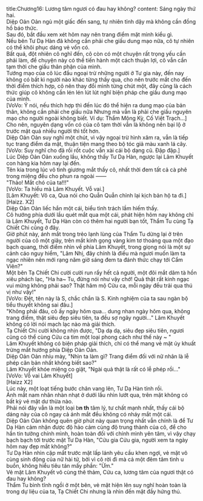 title:Chương16: Lương tâm ngươi có đau hay không?
content:
Sáng ngày thứ hai.<br>Diệp Oản Oản ngủ một giấc đến sang, tự nhiên tỉnh dậy mà không cần đồng hồ báo thức.<br>Sau đó, bắt đầu xem xét hôm nay nên trang điểm mặt mình kiểu gì.<br>Nếu bên Tư Dạ Hàn đã không cần phải che giấu dung mạo nữa, cô tự nhiên có thể khôi phục dáng vẻ vốn có.<br>Bất quá, đột nhiên cô nghĩ đến, cô còn có một chuyện rất trọng yếu cần phải làm, để chuyện này có thể tiến hành một cách thuận lợi, cô vẫn cần tạm thời che giấu thân phận của mình.<br>Tướng mạo của cô lúc đầu ngoại trừ những người ở Tư gia này, đến nay không có bất kì người nào khác từng thấy qua, cho nên trước mắt cho đến thời điểm thích hợp, cô nên thay đổi mình từng chút một, đây cũng là cách thức giúp cô không cần lén lén lút lút nghĩ biện pháp che giấu dung mạo của mình.<br>[VoVo: Ý nói, nếu thích hợp thì đến lúc đó thể hiện ra dung mạo của bản thân, không cần phải che giấu nữa Nhưng mà vẫn là phải che giấu nguyên mạo cho người ngoài không biết. Ví dụ: Thẩm Mộng Kỳ, Cố Việt Trạch...]<br>Cho nên, nguyên dạng vốn có của cô tạm thời vẫn là không nên bại lộ ở trước mặt quá nhiều người thì tốt hơn.<br>Diệp Oản Oản suy nghĩ một chút, vì vậy ngoại trừ hình xăm ra, vẫn là tiếp tục trang điểm da mặt, thuận tiện mang theo bộ tóc giả màu xanh lá cây.<br>[VoVo: Suy nghĩ cho đã rồi rốt cuộc vẫn xài cái bộ dạng cũ. Đập đập.]<br>Lúc Diệp Oản Oản xuống lầu, không thấy Tư Dạ Hàn, ngược lại Lâm Khuyết con hàng kia hôm nay lại đến.<br>Tên kia trong lúc vô tình giương mắt thấy cô, nhất thời đem tất cả cà phê trong miệng đều cho phun ra ngoài ——<br>"Thảo! Mắt chó của ta!!!"<br>[VoVo: Ta hiểu mà Lâm Khuyết. Vỗ vai.]<br>[Lâm Khuyết: Vô ca, Qua nói cho Quẫn Quẫn chỉnh lại kịch bản hộ ta đi.]<br>[Haizz. X2]<br>Diệp Oản Oản liếc hắn một cái, biểu tình trách lầm hiếm thấy.<br>Cô hướng phía dưới lầu quét mắt qua một cái, phát hiện hôm nay không chỉ là Lâm Khuyết, Tư Dạ Hàn còn có thêm hai người bạn tốt, Thẩm Tu cùng Tạ Chiết Chi cũng ở đây.<br>Giờ phút này, ánh mắt trong trẻo lạnh lùng của Thẩm Tu dừng lại ở trên người của cô một giây, trên mắt kính gọng vàng kim tơ thoáng qua một đạo bạch quang, thời điểm nhìn về phía Lâm Khuyết, trong giọng nói là một sự cảnh cáo nguy hiểm, "Lâm Nhị, đây chính là điều mà ngươi muốn làm ta ngạc nhiên nên mới rạng năm giờ sáng đem ta đánh thức chạy tới Cẩm Viên?"<br>Một bên Tạ Chiết Chi cười cười run rẩy hết cả người, một đôi mắt dâm tà hồn xiêu phách lạc, "Ha ha~ Tu, đừng nói như vậy chớ! Quả thật rất kinh ngạc vui mừng không phải sao? Thật hâm mộ Cửu ca, mỗi ngày đều trải qua thú vị như vậy!"<br>[VoVo: Đệt, tên này là S, chắc chắn là S. Kinh nghiệm của ta sau ngàn bộ tiểu thuyết không sai đâu.]<br>"Không phải đâu, cô ấy ngày hôm qua... dung nhan ngày hôm qua, không trang điểm, thật siêu đẹp siêu tiên, ta đều sợ ngây người..." Lâm Khuyết không có lời nói mạch lạc nào mà giải thích.<br>Tạ Chiết Chi cười không nhịn được, "Dạ dạ dạ, siêu đẹp siêu tiên, ngươi cũng có thể cùng Cửu ca tìm một loại phong cách như thế này ~ "<br>Lâm Khuyết không có biện pháp giải thích, chỉ có thể mang vẻ mặt ủy khuất trừng mắt hướng phía Diệp Oản Oản.<br>Diệp Oản Oản nhíu mày, "Nhìn ta làm gì? Trang điểm đối với nữ nhân là lễ phép căn bản nhất không biết sao?"<br>Lâm Khuyết khóe miệng co giật, "Ngài quả thật là rất có lễ phép rồi..."<br>[VoVo: Vỗ vai Lâm Khuyết]<br>[Haizz X2]<br>Lúc này, một loạt tiếng bước chân vang lên, Tư Dạ Hàn tỉnh rồi.<br>Ánh mắt nam nhân nhàn nhạt ở dưới lầu nhìn lướt qua, trên mặt không có bất kỳ vẻ mặt dư thừa nào.<br>Phải nói đây vẫn là một loại b**n th** tâm lý, tư chất mạnh nhất, thấy cái bộ dáng này của cô ngay cả ánh mắt đều không có nháy mắt một cái.<br>Diệp Oản Oản không quên giờ phút này quan trọng nhất vẫn chính là để Tư Dạ Hàn cảm nhận được độ hảo cảm cùng độ trung thành của cô, để cho hắn tin tưởng chính mình, hoàn toàn đối với chính mình yên tâm, vì vậy chạy bạch bạch tới trước mặt Tư Dạ Hàn, "Cửu gia Cửu gia, người xem ta ngày hôm nay đẹp mắt không?"<br>Tư Dạ Hàn nhìn cặp mắt trước mặt lấp lánh yêu cầu khen ngợi, vẻ mặt vô cùng sinh động của nữ hài tử, bởi vì cô rời đi mà cả một đêm tâm tình u buồn, không hiểu tiêu tán mấy phần: "Ừm."<br>Vẻ mặt Lâm Khuyết vô cùng thê thảm, Cửu ca, lương tâm của ngươi thật có đau hay không?<br>Thẩm Tu bình tĩnh ngồi ở một bên, vẻ mặt hiện lên suy nghĩ hoàn toàn là trong dự liệu của ta, Tạ Chiết Chi nhưng là nhìn đến mặt đầy hứng thú.